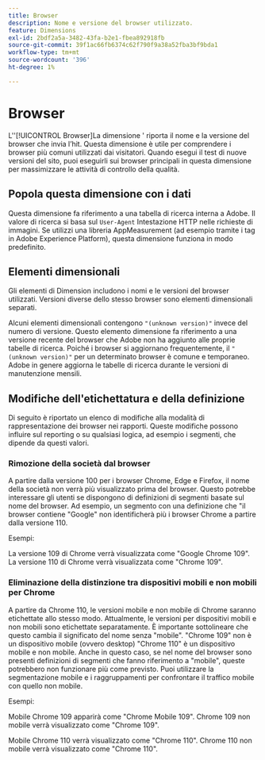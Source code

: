 ```yaml
---
title: Browser
description: Nome e versione del browser utilizzato.
feature: Dimensions
exl-id: 2bdf2a5a-3482-43fa-b2e1-fbea892918fb
source-git-commit: 39f1ac66fb6374c62f790f9a38a52fba3bf9bda1
workflow-type: tm+mt
source-wordcount: '396'
ht-degree: 1%

---
```


# Browser

L&#39;&#39;[!UICONTROL Browser]La dimensione &#39; riporta il nome e la versione del browser che invia l’hit. Questa dimensione è utile per comprendere i browser più comuni utilizzati dai visitatori. Quando esegui il test di nuove versioni del sito, puoi eseguirli sui browser principali in questa dimensione per massimizzare le attività di controllo della qualità.

## Popola questa dimensione con i dati

Questa dimensione fa riferimento a una tabella di ricerca interna a Adobe. Il valore di ricerca si basa sul `User-Agent` Intestazione HTTP nelle richieste di immagini. Se utilizzi una libreria AppMeasurement (ad esempio tramite i tag in Adobe Experience Platform), questa dimensione funziona in modo predefinito.

## Elementi dimensionali

Gli elementi di Dimension includono i nomi e le versioni del browser utilizzati. Versioni diverse dello stesso browser sono elementi dimensionali separati.

Alcuni elementi dimensionali contengono `"(unknown version)"` invece del numero di versione. Questo elemento dimensione fa riferimento a una versione recente del browser che Adobe non ha aggiunto alle proprie tabelle di ricerca. Poiché i browser si aggiornano frequentemente, il `"(unknown version)"` per un determinato browser è comune e temporaneo. Adobe in genere aggiorna le tabelle di ricerca durante le versioni di manutenzione mensili.

## Modifiche dell&#39;etichettatura e della definizione

Di seguito è riportato un elenco di modifiche alla modalità di rappresentazione dei browser nei rapporti. Queste modifiche possono influire sul reporting o su qualsiasi logica, ad esempio i segmenti, che dipende da questi valori.

### Rimozione della società dal browser

A partire dalla versione 100 per i browser Chrome, Edge e Firefox, il nome della società non verrà più visualizzato prima del browser. Questo potrebbe interessare gli utenti se dispongono di definizioni di segmenti basate sul nome del browser. Ad esempio, un segmento con una definizione che &quot;il browser contiene &quot;Google&quot; non identificherà più i browser Chrome a partire dalla versione 110.

Esempi:

La versione 109 di Chrome verrà visualizzata come &quot;Google Chrome 109&quot;.
La versione 110 di Chrome verrà visualizzata come &quot;Chrome 109&quot;.

### Eliminazione della distinzione tra dispositivi mobili e non mobili per Chrome

A partire da Chrome 110, le versioni mobile e non mobile di Chrome saranno etichettate allo stesso modo. Attualmente, le versioni per dispositivi mobili e non mobili sono etichettate separatamente. È importante sottolineare che questo cambia il significato del nome senza &quot;mobile&quot;. &quot;Chrome 109&quot; non è un dispositivo mobile (ovvero desktop) &quot;Chrome 110&quot; è un dispositivo mobile e non mobile. Anche in questo caso, se nel nome del browser sono presenti definizioni di segmenti che fanno riferimento a &quot;mobile&quot;, queste potrebbero non funzionare più come previsto. Puoi utilizzare la segmentazione mobile e i raggruppamenti per confrontare il traffico mobile con quello non mobile.

Esempi:

Mobile Chrome 109 apparirà come &quot;Chrome Mobile 109&quot;.
Chrome 109 non mobile verrà visualizzato come &quot;Chrome 109&quot;.

Mobile Chrome 110 verrà visualizzato come &quot;Chrome 110&quot;.
Chrome 110 non mobile verrà visualizzato come &quot;Chrome 110&quot;.
